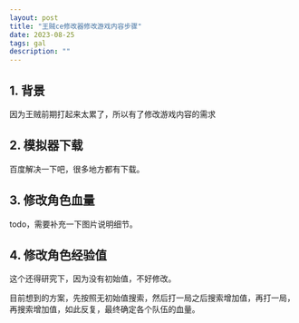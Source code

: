 ```yaml
---
layout: post
title: "王贼ce修改器修改游戏内容步骤"
date: 2023-08-25
tags: gal
description: ""
---
```


## 1. 背景

因为王贼前期打起来太累了，所以有了修改游戏内容的需求

## 2. 模拟器下载

百度解决一下吧，很多地方都有下载。

## 3. 修改角色血量

todo，需要补充一下图片说明细节。



## 4. 修改角色经验值

这个还得研究下，因为没有初始值，不好修改。

目前想到的方案，先按照无初始值搜索，然后打一局之后搜索增加值，再打一局，再搜索增加值，如此反复，最终确定各个队伍的血量。





